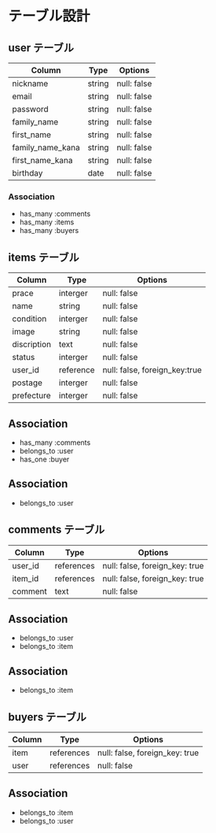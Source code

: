 # テーブル設計

## user テーブル

| Column           | Type    | Options                 |
| --------         | ------  | -----------             |
| nickname         | string  | null: false             |
| email            | string  | null: false             |
| password         | string  | null: false             |
| family_name      | string  | null: false             |
| first_name       | string  | null: false             |
| family_name_kana | string  | null: false             |
| first_name_kana  | string  | null: false             |
| birthday         | date    | null: false             |

### Association

- has_many :comments
- has_many :items
- has_many :buyers


## items テーブル

| Column          | Type     | Options                      |
| ----------------| -------- | ---------------------------- |
| prace           | interger | null: false                  |
| name            | string   | null: false                  |
| condition       | interger | null: false                  |
| image           | string   | null: false                  |
| discription     | text     | null: false                  |
| status          | interger | null: false                  |
| user_id         | reference| null: false, foreign_key:true|
| postage         | interger | null: false                  |
| prefecture      | interger | null: false                  |

## Association
- has_many :comments
- belongs_to :user
- has_one :buyer

## Association
- belongs_to :user

## comments テーブル

| Column  | Type        | Options                        |
| ------- | ----------- | ------------------------------ |
| user_id | references  | null: false, foreign_key: true |
| item_id | references  | null: false, foreign_key: true |
| comment | text        | null: false                    |

## Association
- belongs_to :user
- belongs_to :item

## Association
- belongs_to :item

## buyers テーブル

| Column  | Type        | Options                        |
| ------- | ----------- | ------------------------------ |
| item    | references  | null: false, foreign_key: true |
| user    | references  | null: false                    |

## Association
- belongs_to :item
- belongs_to :user

